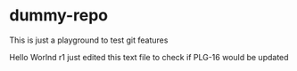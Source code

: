 dummy-repo
==========

This is just a playground to test git features

Hello Worlnd r1
just edited this text file to check if PLG-16 would be updated